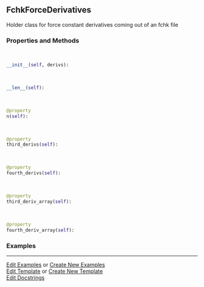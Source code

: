 ## <a id="McUtils.GaussianInterface.FChkDerivatives.FchkForceDerivatives">FchkForceDerivatives</a>
Holder class for force constant derivatives coming out of an fchk file

### Properties and Methods
<a id="McUtils.GaussianInterface.FChkDerivatives.FchkForceDerivatives.__init__" class="docs-object-method">&nbsp;</a>
```python
__init__(self, derivs): 
```

<a id="McUtils.GaussianInterface.FChkDerivatives.FchkForceDerivatives.__len__" class="docs-object-method">&nbsp;</a>
```python
__len__(self): 
```

<a id="McUtils.GaussianInterface.FChkDerivatives.FchkForceDerivatives.n" class="docs-object-method">&nbsp;</a>
```python
@property
n(self): 
```

<a id="McUtils.GaussianInterface.FChkDerivatives.FchkForceDerivatives.third_derivs" class="docs-object-method">&nbsp;</a>
```python
@property
third_derivs(self): 
```

<a id="McUtils.GaussianInterface.FChkDerivatives.FchkForceDerivatives.fourth_derivs" class="docs-object-method">&nbsp;</a>
```python
@property
fourth_derivs(self): 
```

<a id="McUtils.GaussianInterface.FChkDerivatives.FchkForceDerivatives.third_deriv_array" class="docs-object-method">&nbsp;</a>
```python
@property
third_deriv_array(self): 
```

<a id="McUtils.GaussianInterface.FChkDerivatives.FchkForceDerivatives.fourth_deriv_array" class="docs-object-method">&nbsp;</a>
```python
@property
fourth_deriv_array(self): 
```

### Examples




___

[Edit Examples](https://github.com/McCoyGroup/McUtils/edit/edit/ci/examples/ci/docs/McUtils/GaussianInterface/FChkDerivatives/FchkForceDerivatives.md) or 
[Create New Examples](https://github.com/McCoyGroup/McUtils/new/edit/?filename=ci/examples/ci/docs/McUtils/GaussianInterface/FChkDerivatives/FchkForceDerivatives.md) <br/>
[Edit Template](https://github.com/McCoyGroup/McUtils/edit/edit/ci/docs/ci/docs/McUtils/GaussianInterface/FChkDerivatives/FchkForceDerivatives.md) or 
[Create New Template](https://github.com/McCoyGroup/McUtils/new/edit/?filename=ci/docs/templates/ci/docs/McUtils/GaussianInterface/FChkDerivatives/FchkForceDerivatives.md) <br/>
[Edit Docstrings](https://github.com/McCoyGroup/McUtils/edit/edit/McUtils/GaussianInterface/FChkDerivatives.py?message=Update%20Docs)